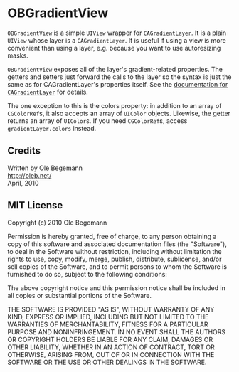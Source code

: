 # OBGradientView

`OBGradientView` is a simple `UIView` wrapper for [`CAGradientLayer`][CAGradientLayerReference]. It is a
plain `UIView` whose layer is a `CAGradientLayer`. It is useful if using a view is more convenient than
using a layer, e.g. because you want to use autoresizing masks.
 
`OBGradientView` exposes all of the layer's gradient-related properties. The getters and setters just
forward the calls to the layer so the syntax is just the same as for CAGradientLayer's properties itself.
See the [documentation for `CAGradientLayer`][CAGradientLayerReference] for details.
 
The one exception to this is the colors property: in addition to an array of `CGColorRef`s, it also accepts
an array of `UIColor` objects. Likewise, the getter returns an array of `UIColor`s. If you need `CGColorRef`s,
access `gradientLayer.colors` instead.

 
## Credits

Written by Ole Begemann  
http://oleb.net/  
April, 2010


## MIT License

Copyright (c) 2010 Ole Begemann

Permission is hereby granted, free of charge, to any person obtaining a copy
of this software and associated documentation files (the "Software"), to deal
in the Software without restriction, including without limitation the rights
to use, copy, modify, merge, publish, distribute, sublicense, and/or sell
copies of the Software, and to permit persons to whom the Software is
furnished to do so, subject to the following conditions:

The above copyright notice and this permission notice shall be included in
all copies or substantial portions of the Software.

THE SOFTWARE IS PROVIDED "AS IS", WITHOUT WARRANTY OF ANY KIND, EXPRESS OR
IMPLIED, INCLUDING BUT NOT LIMITED TO THE WARRANTIES OF MERCHANTABILITY,
FITNESS FOR A PARTICULAR PURPOSE AND NONINFRINGEMENT. IN NO EVENT SHALL THE
AUTHORS OR COPYRIGHT HOLDERS BE LIABLE FOR ANY CLAIM, DAMAGES OR OTHER
LIABILITY, WHETHER IN AN ACTION OF CONTRACT, TORT OR OTHERWISE, ARISING FROM,
OUT OF OR IN CONNECTION WITH THE SOFTWARE OR THE USE OR OTHER DEALINGS IN
THE SOFTWARE.

[CAGradientLayerReference]: http://developer.apple.com/iphone/library/documentation/GraphicsImaging/Reference/CAGradientLayer_class/Reference/Reference.html "CAGradientLayer Class Reference"